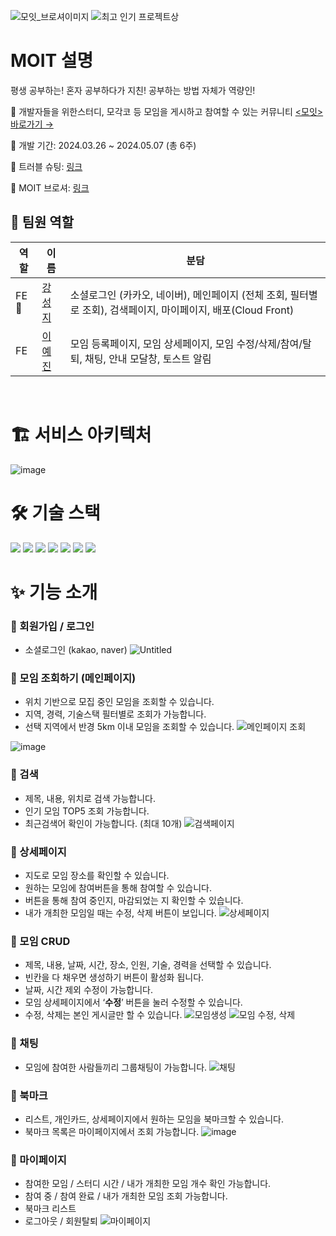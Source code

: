 ![모잇_브로셔이미지](https://github.com/moit03/moit-fe/assets/124010808/165a641e-0a0e-44d8-87d9-e21b31232c3f)
![최고 인기 프로젝트상](https://sable-archer-b55.notion.site/image/https%3A%2F%2Fprod-files-secure.s3.us-west-2.amazonaws.com%2F7f569f52-5779-4051-b82c-bcd90fcfb7a1%2Fc125a262-3e06-415d-b7ff-97899a404a4b%2F%25E1%2584%258E%25E1%2585%25AC%25E1%2584%2580%25E1%2585%25A9_%25E1%2584%258B%25E1%2585%25B5%25E1%2586%25AB%25E1%2584%2580%25E1%2585%25B5%25E1%2584%2589%25E1%2585%25A1%25E1%2586%25BC_MOIT.png?table=block&id=c2d7a166-4da0-4f48-adc5-735f37a4e708&spaceId=7f569f52-5779-4051-b82c-bcd90fcfb7a1&width=1920&userId=&cache=v2)

# MOIT 설명

평생 공부하는! 혼자 공부하다가 지친! 공부하는 방법 자체가 역량인!

💙 개발자들을 위한스터디, 모각코 등 모임을 게시하고 참여할 수 있는 커뮤니티 [<모잇> 바로가기 →](https://moit.me/)

📆 개발 기간: 2024.03.26 ~ 2024.05.07 (총 6주)

🔀 트러블 슈팅: [링크](https://sable-archer-b55.notion.site/MOIT-FE-1898feaf67e340d98b5e619b7c8ae954?pvs=4)

🔗 MOIT 브로셔: [링크](https://sumptuous-aragon-de9.notion.site/MOIT-b20d01a1bc67427bbd8a9f6c74cb98d4)

## 👥 팀원 역할

| 역할  | 이름                                 | 분담                                                                                                          |
| ----- | ------------------------------------ | ------------------------------------------------------------------------------------------------------------- |
| FE 👑 | [강성지](https://github.com/vjiji)   | 소셜로그인 (카카오, 네이버), 메인페이지 (전체 조회, 필터별로 조회), 검색페이지, 마이페이지, 배포(Cloud Front) |
| FE    | [이예진](https://github.com/yeeendy) | 모임 등록페이지, 모임 상세페이지, 모임 수정/삭제/참여/탈퇴, 채팅, 안내 모달창, 토스트 알림                    |

<br />

# 🏗️ 서비스 아키텍처

![image](https://github.com/moit03/moit-fe/assets/124010808/2c928dab-21a9-4517-ae88-b466d824781c)

# 🛠️ 기술 스택

<img src="https://img.shields.io/badge/vite-646CFF?style=for-the-badge&logo=vite&logoColor=white"/> <img src="https://img.shields.io/badge/-React-61DAFB?style=for-the-badge&logo=React&logoColor=white"/> <img src="https://img.shields.io/badge/-TypeScript-3178C6?style=for-the-badge&logo=TypeScript&logoColor=white"/> <img src="https://img.shields.io/badge/reactquery-FF4154?style=for-the-badge&logo=reactquery&logoColor=white"/> <img src="https://img.shields.io/badge/-styled components-DB7093?style=for-the-badge&logo=styled components&logoColor=white"/> <img src="https://img.shields.io/badge/axios-5A29E4?style=for-the-badge&logo=axios&logoColor=white"/> <img src="https://img.shields.io/badge/reactrouter-CA4245?style=for-the-badge&logo=reactrouter&logoColor=white"/>

# ✨ 기능 소개

### 🌱 회원가입 / 로그인

- 소셜로그인 (kakao, naver)
  ![Untitled](https://github.com/moit03/moit-fe/assets/124010808/6d9046c6-889c-4eb0-a655-c61bcda4ebef)

### 🌱 모임 조회하기 (메인페이지)

- 위치 기반으로 모집 중인 모임을 조회할 수 있습니다.
- 지역, 경력, 기술스택 필터별로 조회가 가능합니다.
- 선택 지역에서 반경 5km 이내 모임을 조회할 수 있습니다.
  ![메인페이지 조회](https://github.com/moit03/moit-fe/assets/124010808/b293c019-49f7-4cd1-9c97-114d99e67787)

![image](https://github.com/moit03/moit-fe/assets/124010808/e54cf6d2-7fd2-4ab3-866d-2b67dd8ca02a)

### 🌱 검색

- 제목, 내용, 위치로 검색 가능합니다.
- 인기 모임 TOP5 조회 가능합니다.
- 최근검색어 확인이 가능합니다. (최대 10개)
  ![검색페이지](https://github.com/moit03/moit-fe/assets/124010808/e35167a1-d60f-4592-b64e-ba8a8d7ccb6f)

### 🌱 상세페이지

- 지도로 모임 장소를 확인할 수 있습니다.
- 원하는 모임에 참여버튼을 통해 참여할 수 있습니다.
- 버튼을 통해 참여 중인지, 마감되었는 지 확인할 수 있습니다.
- 내가 개최한 모임일 때는 수정, 삭제 버튼이 보입니다.
  ![상세페이지](https://github.com/moit03/moit-fe/assets/124010808/dd680470-2481-45c9-a353-4a2efd673343)

### 🌱 모임 CRUD

- 제목, 내용, 날짜, 시간, 장소, 인원, 기술, 경력을 선택할 수 있습니다.
- 빈칸을 다 채우면 생성하기 버튼이 활성화 됩니다.
- 날짜, 시간 제외 수정이 가능합니다.
- 모임 상세페이지에서 ‘**수정**’ 버튼을 눌러 수정할 수 있습니다.
- 수정, 삭제는 본인 게시글만 할 수 있습니다.
  ![모임생성](https://github.com/moit03/moit-fe/assets/124010808/bd9ed309-4ca6-4a09-b179-5706d47162ee)
  ![모임 수정, 삭제](https://github.com/moit03/moit-fe/assets/124010808/61fa0b76-e64d-4734-a0ea-5f8db0355b82)

### 🌱 채팅

- 모임에 참여한 사람들끼리 그룹채팅이 가능합니다.
  ![채팅](https://github.com/moit03/moit-fe/assets/124010808/c8eb09a1-3e91-4130-87d9-a7541b982d66)

### 🌱 북마크

- 리스트, 개인카드, 상세페이지에서 원하는 모임을 북마크할 수 있습니다.
- 북마크 목록은 마이페이지에서 조회 가능합니다.
  ![image](https://github.com/moit03/moit-fe/assets/124010808/ec9f38aa-0c03-4d62-9f04-0d454bf0270b)

### 🌱 마이페이지

- 참여한 모임 / 스터디 시간 / 내가 개최한 모임 개수 확인 가능합니다.
- 참여 중 / 참여 완료 / 내가 개최한 모임 조회 가능합니다.
- 북마크 리스트
- 로그아웃 / 회원탈퇴
  ![마이페이지](https://github.com/moit03/moit-fe/assets/124010808/489aa8ff-4b08-47da-8688-b48d2dd5bb55)
